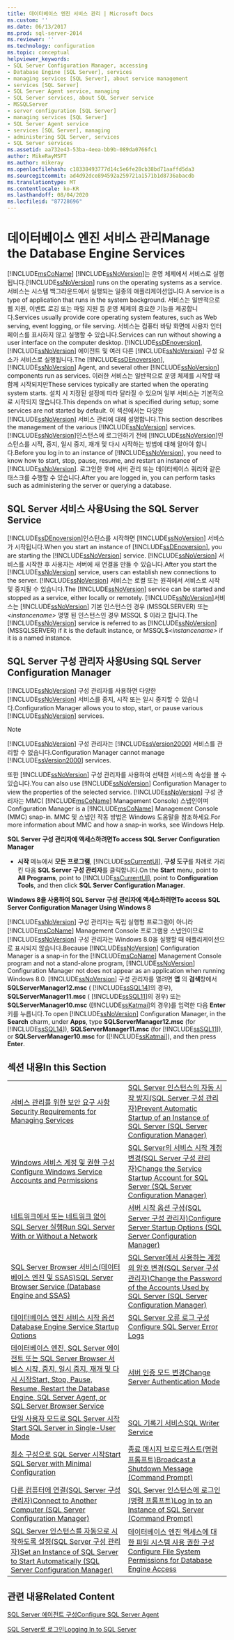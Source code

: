 ```yaml
---
title: 데이터베이스 엔진 서비스 관리 | Microsoft Docs
ms.custom: ''
ms.date: 06/13/2017
ms.prod: sql-server-2014
ms.reviewer: ''
ms.technology: configuration
ms.topic: conceptual
helpviewer_keywords:
- SQL Server Configuration Manager, accessing
- Database Engine [SQL Server], services
- managing services [SQL Server], about service management
- services [SQL Server]
- SQL Server Agent service, managing
- SQL Server services, about SQL Server service
- MSSQLServer
- server configuration [SQL Server]
- managing services [SQL Server]
- SQL Server Agent service
- services [SQL Server], managing
- administering SQL Server, services
- SQL Server services
ms.assetid: aa732e43-53ba-4eea-bb9b-089da0766fc1
author: MikeRayMSFT
ms.author: mikeray
ms.openlocfilehash: c18338493777d14c5e6fe28cb38bd71aaffd5da3
ms.sourcegitcommit: ad4d92dce894592a259721a1571b1d8736abacdb
ms.translationtype: MT
ms.contentlocale: ko-KR
ms.lasthandoff: 08/04/2020
ms.locfileid: "87728696"
---
```

# <a name="manage-the-database-engine-services"></a><span data-ttu-id="d33b5-102">데이터베이스 엔진 서비스 관리</span><span class="sxs-lookup"><span data-stu-id="d33b5-102">Manage the Database Engine Services</span></span>
  [!INCLUDE[msCoName](../../includes/msconame-md.md)] <span data-ttu-id="d33b5-103">[!INCLUDE[ssNoVersion](../../includes/ssnoversion-md.md)]는 운영 체제에서 서비스로 실행됩니다.</span><span class="sxs-lookup"><span data-stu-id="d33b5-103">[!INCLUDE[ssNoVersion](../../includes/ssnoversion-md.md)] runs on the operating systems as a service.</span></span> <span data-ttu-id="d33b5-104">서비스는 시스템 백그라운드에서 실행되는 일종의 애플리케이션입니다.</span><span class="sxs-lookup"><span data-stu-id="d33b5-104">A service is a type of application that runs in the system background.</span></span> <span data-ttu-id="d33b5-105">서비스는 일반적으로 웹 지원, 이벤트 로깅 또는 파일 지원 등 운영 체제의 중요한 기능을 제공합니다.</span><span class="sxs-lookup"><span data-stu-id="d33b5-105">Services usually provide core operating system features, such as Web serving, event logging, or file serving.</span></span> <span data-ttu-id="d33b5-106">서비스는 컴퓨터 바탕 화면에 사용자 인터페이스를 표시하지 않고 실행할 수 있습니다.</span><span class="sxs-lookup"><span data-stu-id="d33b5-106">Services can run without showing a user interface on the computer desktop.</span></span> <span data-ttu-id="d33b5-107">[!INCLUDE[ssDEnoversion](../../includes/ssdenoversion-md.md)], [!INCLUDE[ssNoVersion](../../includes/ssnoversion-md.md)] 에이전트 및 여러 다른 [!INCLUDE[ssNoVersion](../../includes/ssnoversion-md.md)] 구성 요소가 서비스로 실행됩니다.</span><span class="sxs-lookup"><span data-stu-id="d33b5-107">The [!INCLUDE[ssDEnoversion](../../includes/ssdenoversion-md.md)], [!INCLUDE[ssNoVersion](../../includes/ssnoversion-md.md)] Agent, and several other [!INCLUDE[ssNoVersion](../../includes/ssnoversion-md.md)] components run as services.</span></span> <span data-ttu-id="d33b5-108">이러한 서비스는 일반적으로 운영 체제를 시작할 때 함께 시작되지만</span><span class="sxs-lookup"><span data-stu-id="d33b5-108">These services typically are started when the operating system starts.</span></span> <span data-ttu-id="d33b5-109">설치 시 지정된 설정에 따라 달라질 수 있으며 일부 서비스는 기본적으로 시작되지 않습니다.</span><span class="sxs-lookup"><span data-stu-id="d33b5-109">This depends on what is specified during setup; some services are not started by default.</span></span> <span data-ttu-id="d33b5-110">이 섹션에서는 다양한 [!INCLUDE[ssNoVersion](../../includes/ssnoversion-md.md)] 서비스 관리에 대해 설명합니다.</span><span class="sxs-lookup"><span data-stu-id="d33b5-110">This section describes the management of the various [!INCLUDE[ssNoVersion](../../includes/ssnoversion-md.md)] services.</span></span> <span data-ttu-id="d33b5-111">[!INCLUDE[ssNoVersion](../../includes/ssnoversion-md.md)]인스턴스에 로그인하기 전에 [!INCLUDE[ssNoVersion](../../includes/ssnoversion-md.md)]인스턴스를 시작, 중지, 일시 중지, 재개 및 다시 시작하는 방법에 대해 알아야 합니다.</span><span class="sxs-lookup"><span data-stu-id="d33b5-111">Before you log in to an instance of [!INCLUDE[ssNoVersion](../../includes/ssnoversion-md.md)], you need to know how to start, stop, pause, resume, and restart an instance of [!INCLUDE[ssNoVersion](../../includes/ssnoversion-md.md)].</span></span> <span data-ttu-id="d33b5-112">로그인한 후에 서버 관리 또는 데이터베이스 쿼리와 같은 태스크를 수행할 수 있습니다.</span><span class="sxs-lookup"><span data-stu-id="d33b5-112">After you are logged in, you can perform tasks such as administering the server or querying a database.</span></span>  
  
## <a name="using-the-sql-server-service"></a><span data-ttu-id="d33b5-113">SQL Server 서비스 사용</span><span class="sxs-lookup"><span data-stu-id="d33b5-113">Using the SQL Server Service</span></span>  
 <span data-ttu-id="d33b5-114">[!INCLUDE[ssDEnoversion](../../includes/ssdenoversion-md.md)]인스턴스를 시작하면 [!INCLUDE[ssNoVersion](../../includes/ssnoversion-md.md)] 서비스가 시작됩니다.</span><span class="sxs-lookup"><span data-stu-id="d33b5-114">When you start an instance of [!INCLUDE[ssDEnoversion](../../includes/ssdenoversion-md.md)], you are starting the [!INCLUDE[ssNoVersion](../../includes/ssnoversion-md.md)] service.</span></span> <span data-ttu-id="d33b5-115">[!INCLUDE[ssNoVersion](../../includes/ssnoversion-md.md)] 서비스를 시작한 후 사용자는 서버에 새 연결을 만들 수 있습니다.</span><span class="sxs-lookup"><span data-stu-id="d33b5-115">After you start the [!INCLUDE[ssNoVersion](../../includes/ssnoversion-md.md)] service, users can establish new connections to the server.</span></span> <span data-ttu-id="d33b5-116">[!INCLUDE[ssNoVersion](../../includes/ssnoversion-md.md)] 서비스는 로컬 또는 원격에서 서비스로 시작 및 중지될 수 있습니다.</span><span class="sxs-lookup"><span data-stu-id="d33b5-116">The [!INCLUDE[ssNoVersion](../../includes/ssnoversion-md.md)] service can be started and stopped as a service, either locally or remotely.</span></span> <span data-ttu-id="d33b5-117">[!INCLUDE[ssNoVersion](../../includes/ssnoversion-md.md)]서비스는 [!INCLUDE[ssNoVersion](../../includes/ssnoversion-md.md)] 기본 인스턴스인 경우 (MSSQLSERVER) 또는 *\<instancename>* 명명 된 인스턴스인 경우 MSSQL $ 이라고 합니다.</span><span class="sxs-lookup"><span data-stu-id="d33b5-117">The [!INCLUDE[ssNoVersion](../../includes/ssnoversion-md.md)] service is referred to as [!INCLUDE[ssNoVersion](../../includes/ssnoversion-md.md)] (MSSQLSERVER) if it is the default instance, or MSSQL$*\<instancename>* if it is a named instance.</span></span>  
  
## <a name="using-sql-server-configuration-manager"></a><span data-ttu-id="d33b5-118">SQL Server 구성 관리자 사용</span><span class="sxs-lookup"><span data-stu-id="d33b5-118">Using SQL Server Configuration Manager</span></span>  
 [!INCLUDE[ssNoVersion](../../includes/ssnoversion-md.md)] <span data-ttu-id="d33b5-119">구성 관리자를 사용하면 다양한 [!INCLUDE[ssNoVersion](../../includes/ssnoversion-md.md)] 서비스를 중지, 시작 또는 일시 중지할 수 있습니다.</span><span class="sxs-lookup"><span data-stu-id="d33b5-119">Configuration Manager allows you to stop, start, or pause various [!INCLUDE[ssNoVersion](../../includes/ssnoversion-md.md)] services.</span></span>  
  
> [!NOTE]  
>  [!INCLUDE[ssNoVersion](../../includes/ssnoversion-md.md)] <span data-ttu-id="d33b5-120">구성 관리자는 [!INCLUDE[ssVersion2000](../../includes/ssversion2000-md.md)] 서비스를 관리할 수 없습니다.</span><span class="sxs-lookup"><span data-stu-id="d33b5-120">Configuration Manager cannot manage [!INCLUDE[ssVersion2000](../../includes/ssversion2000-md.md)] services.</span></span>  
  
 <span data-ttu-id="d33b5-121">또한 [!INCLUDE[ssNoVersion](../../includes/ssnoversion-md.md)] 구성 관리자를 사용하여 선택한 서비스의 속성을 볼 수 있습니다.</span><span class="sxs-lookup"><span data-stu-id="d33b5-121">You can also use [!INCLUDE[ssNoVersion](../../includes/ssnoversion-md.md)] Configuration Manager to view the properties of the selected service.</span></span> [!INCLUDE[ssNoVersion](../../includes/ssnoversion-md.md)] <span data-ttu-id="d33b5-122">구성 관리자는 MMC( [!INCLUDE[msCoName](../../includes/msconame-md.md)] Management Console) 스냅인이며</span><span class="sxs-lookup"><span data-stu-id="d33b5-122">Configuration Manager is a [!INCLUDE[msCoName](../../includes/msconame-md.md)] Management Console (MMC) snap-in.</span></span> <span data-ttu-id="d33b5-123">MMC 및 스냅인 작동 방법은 Windows 도움말을 참조하세요.</span><span class="sxs-lookup"><span data-stu-id="d33b5-123">For more information about MMC and how a snap-in works, see Windows Help.</span></span>  
  
 <span data-ttu-id="d33b5-124">**SQL Server 구성 관리자에 액세스하려면**</span><span class="sxs-lookup"><span data-stu-id="d33b5-124">**To access SQL Server Configuration Manager**</span></span>  
  
-   <span data-ttu-id="d33b5-125">**시작** 메뉴에서 **모든 프로그램**, [!INCLUDE[ssCurrentUI](../../includes/sscurrentui-md.md)], **구성 도구**를 차례로 가리킨 다음 **SQL Server 구성 관리자**를 클릭합니다.</span><span class="sxs-lookup"><span data-stu-id="d33b5-125">On the **Start** menu, point to **All Programs**, point to [!INCLUDE[ssCurrentUI](../../includes/sscurrentui-md.md)], point to **Configuration Tools**, and then click **SQL Server Configuration Manager**.</span></span>  
  
 <span data-ttu-id="d33b5-126">**Windows 8을 사용하여 SQL Server 구성 관리자에 액세스하려면**</span><span class="sxs-lookup"><span data-stu-id="d33b5-126">**To access SQL Server Configuration Manager Using Windows 8**</span></span>  
  
 <span data-ttu-id="d33b5-127">[!INCLUDE[ssNoVersion](../../includes/ssnoversion-md.md)] 구성 관리자는 독립 실행형 프로그램이 아니라 [!INCLUDE[msCoName](../../includes/msconame-md.md)] Management Console 프로그램용 스냅인이므로 [!INCLUDE[ssNoVersion](../../includes/ssnoversion-md.md)] 구성 관리자는 Windows 8.0을 실행할 때 애플리케이션으로 표시되지 않습니다.</span><span class="sxs-lookup"><span data-stu-id="d33b5-127">Because [!INCLUDE[ssNoVersion](../../includes/ssnoversion-md.md)] Configuration Manager is a snap-in for the [!INCLUDE[msCoName](../../includes/msconame-md.md)] Management Console program and not a stand-alone program, [!INCLUDE[ssNoVersion](../../includes/ssnoversion-md.md)] Configuration Manager not does not appear as an application when running Windows 8.0.</span></span> <span data-ttu-id="d33b5-128">[!INCLUDE[ssNoVersion](../../includes/ssnoversion-md.md)] 구성 관리자를 열려면 **앱** 의 **검색**창에서 **SQLServerManager12.msc** ( [!INCLUDE[ssSQL14](../../includes/sssql14-md.md)]의 경우), **SQLServerManager11.msc** ( [!INCLUDE[ssSQL11](../../includes/sssql11-md.md)]의 경우) 또는 **SQLServerManager10.msc** ([!INCLUDE[ssKatmai](../../includes/sskatmai-md.md)]의 경우)를 입력한 다음 **Enter**키를 누릅니다.</span><span class="sxs-lookup"><span data-stu-id="d33b5-128">To open [!INCLUDE[ssNoVersion](../../includes/ssnoversion-md.md)] Configuration Manager, in the **Search** charm, under **Apps**, type **SQLServerManager12.msc** (for [!INCLUDE[ssSQL14](../../includes/sssql14-md.md)]), **SQLServerManager11.msc** (for [!INCLUDE[ssSQL11](../../includes/sssql11-md.md)]), or **SQLServerManager10.msc** for ([!INCLUDE[ssKatmai](../../includes/sskatmai-md.md)]), and then press **Enter**.</span></span>  
  
## <a name="in-this-section"></a><span data-ttu-id="d33b5-129">섹션 내용</span><span class="sxs-lookup"><span data-stu-id="d33b5-129">In this Section</span></span>  
  
|||  
|-|-|  
|[<span data-ttu-id="d33b5-130">서비스 관리를 위한 보안 요구 사항</span><span class="sxs-lookup"><span data-stu-id="d33b5-130">Security Requirements for Managing Services</span></span>](security-requirements-for-managing-services.md)|[<span data-ttu-id="d33b5-131">SQL Server 인스턴스의 자동 시작 방지&#40;SQL Server 구성 관리자&#41;</span><span class="sxs-lookup"><span data-stu-id="d33b5-131">Prevent Automatic Startup of an Instance of SQL Server &#40;SQL Server Configuration Manager&#41;</span></span>](scm-services-prevent-automatic-startup-of-an-instance.md)|  
|[<span data-ttu-id="d33b5-132">Windows 서비스 계정 및 권한 구성</span><span class="sxs-lookup"><span data-stu-id="d33b5-132">Configure Windows Service Accounts and Permissions</span></span>](configure-windows-service-accounts-and-permissions.md)|[<span data-ttu-id="d33b5-133">SQL Server의 서비스 시작 계정 변경&#40;SQL Server 구성 관리자&#41;</span><span class="sxs-lookup"><span data-stu-id="d33b5-133">Change the Service Startup Account for SQL Server &#40;SQL Server Configuration Manager&#41;</span></span>](scm-services-change-the-service-startup-account.md)|  
|[<span data-ttu-id="d33b5-134">네트워크에서 또는 네트워크 없이 SQL Server 실행</span><span class="sxs-lookup"><span data-stu-id="d33b5-134">Run SQL Server With or Without a Network</span></span>](run-sql-server-with-or-without-a-network.md)|[<span data-ttu-id="d33b5-135">서버 시작 옵션 구성&#40;SQL Server 구성 관리자&#41;</span><span class="sxs-lookup"><span data-stu-id="d33b5-135">Configure Server Startup Options &#40;SQL Server Configuration Manager&#41;</span></span>](scm-services-configure-server-startup-options.md)|  
|[<span data-ttu-id="d33b5-136">SQL Server Browser 서비스&#40;데이터베이스 엔진 및 SSAS&#41;</span><span class="sxs-lookup"><span data-stu-id="d33b5-136">SQL Server Browser Service &#40;Database Engine and SSAS&#41;</span></span>](sql-server-browser-service-database-engine-and-ssas.md)|[<span data-ttu-id="d33b5-137">SQL Server에서 사용하는 계정의 암호 변경&#40;SQL Server 구성 관리자&#41;</span><span class="sxs-lookup"><span data-stu-id="d33b5-137">Change the Password of the Accounts Used by SQL Server &#40;SQL Server Configuration Manager&#41;</span></span>](scm-services-change-the-password-of-the-accounts-used.md)|  
|[<span data-ttu-id="d33b5-138">데이터베이스 엔진 서비스 시작 옵션</span><span class="sxs-lookup"><span data-stu-id="d33b5-138">Database Engine Service Startup Options</span></span>](database-engine-service-startup-options.md)|[<span data-ttu-id="d33b5-139">SQL Server 오류 로그 구성</span><span class="sxs-lookup"><span data-stu-id="d33b5-139">Configure SQL Server Error Logs</span></span>](scm-services-configure-sql-server-error-logs.md)|  
|[<span data-ttu-id="d33b5-140">데이터베이스 엔진, SQL Server 에이전트 또는 SQL Server Browser 서비스 시작, 중지, 일시 중지, 재개 및 다시 시작</span><span class="sxs-lookup"><span data-stu-id="d33b5-140">Start, Stop, Pause, Resume, Restart the Database Engine, SQL Server Agent, or SQL Server Browser Service</span></span>](start-stop-pause-resume-restart-sql-server-services.md)|[<span data-ttu-id="d33b5-141">서버 인증 모드 변경</span><span class="sxs-lookup"><span data-stu-id="d33b5-141">Change Server Authentication Mode</span></span>](change-server-authentication-mode.md)|  
|[<span data-ttu-id="d33b5-142">단일 사용자 모드로 SQL Server 시작</span><span class="sxs-lookup"><span data-stu-id="d33b5-142">Start SQL Server in Single-User Mode</span></span>](start-sql-server-in-single-user-mode.md)|[<span data-ttu-id="d33b5-143">SQL 기록기 서비스</span><span class="sxs-lookup"><span data-stu-id="d33b5-143">SQL Writer Service</span></span>](sql-writer-service.md)|  
|[<span data-ttu-id="d33b5-144">최소 구성으로 SQL Server 시작</span><span class="sxs-lookup"><span data-stu-id="d33b5-144">Start SQL Server with Minimal Configuration</span></span>](start-sql-server-with-minimal-configuration.md)|[<span data-ttu-id="d33b5-145">종료 메시지 브로드캐스트&#40;명령 프롬프트&#41;</span><span class="sxs-lookup"><span data-stu-id="d33b5-145">Broadcast a Shutdown Message &#40;Command Prompt&#41;</span></span>](broadcast-a-shutdown-message-command-prompt.md)|  
|[<span data-ttu-id="d33b5-146">다른 컴퓨터에 연결&#40;SQL Server 구성 관리자&#41;</span><span class="sxs-lookup"><span data-stu-id="d33b5-146">Connect to Another Computer &#40;SQL Server Configuration Manager&#41;</span></span>](scm-services-connect-to-another-computer.md)|[<span data-ttu-id="d33b5-147">SQL Server 인스턴스에 로그인&#40;명령 프롬프트&#41;</span><span class="sxs-lookup"><span data-stu-id="d33b5-147">Log In to an Instance of SQL Server &#40;Command Prompt&#41;</span></span>](log-in-to-an-instance-of-sql-server-command-prompt.md)|  
|[<span data-ttu-id="d33b5-148">SQL Server 인스턴스를 자동으로 시작하도록 설정&#40;SQL Server 구성 관리자&#41;</span><span class="sxs-lookup"><span data-stu-id="d33b5-148">Set an Instance of SQL Server to Start Automatically &#40;SQL Server Configuration Manager&#41;</span></span>](scm-services-set-an-instance-to-start-automatically.md)|[<span data-ttu-id="d33b5-149">데이터베이스 엔진 액세스에 대한 파일 시스템 사용 권한 구성</span><span class="sxs-lookup"><span data-stu-id="d33b5-149">Configure File System Permissions for Database Engine Access</span></span>](configure-file-system-permissions-for-database-engine-access.md)|  
  
## <a name="related-content"></a><span data-ttu-id="d33b5-150">관련 내용</span><span class="sxs-lookup"><span data-stu-id="d33b5-150">Related Content</span></span>  
 [<span data-ttu-id="d33b5-151">SQL Server 에이전트 구성</span><span class="sxs-lookup"><span data-stu-id="d33b5-151">Configure SQL Server Agent</span></span>](../../ssms/agent/sql-server-agent.md)  
  
 [<span data-ttu-id="d33b5-152">SQL Server로 로그인</span><span class="sxs-lookup"><span data-stu-id="d33b5-152">Logging In to SQL Server</span></span>](logging-in-to-sql-server.md)  
  
  
